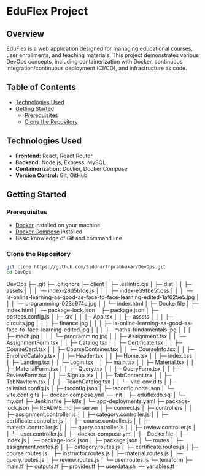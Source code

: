 # EduFlex Project

## Overview

EduFlex is a web application designed for managing educational courses, user enrollments, and teaching materials. This project demonstrates various DevOps concepts, including containerization with Docker, continuous integration/continuous deployment (CI/CD), and infrastructure as code.

## Table of Contents

- [Technologies Used](#technologies-used)
- [Getting Started](#getting-started)
  - [Prerequisites](#prerequisites)
  - [Clone the Repository](#clone-the-repository)

## Technologies Used

- **Frontend:** React, React Router
- **Backend:** Node.js, Express, MySQL
- **Containerization:** Docker, Docker Compose
- **Version Control:** Git, GitHub

## Getting Started

### Prerequisites

- [Docker](https://www.docker.com/products/docker-desktop) installed on your machine
- [Docker Compose](https://docs.docker.com/compose/) installed
- Basic knowledge of Git and command line

### Clone the Repository

```bash
git clone https://github.com/Siddharthprabhakar/DevOps.git
cd DevOps

```
DevOps
├─ .git
├─ .gitignore
├─ client
│  ├─ .eslintrc.cjs
│  ├─ dist
│  │  ├─ assets
│  │  │  ├─ index-28d5b1de.js
│  │  │  ├─ index-e39fbe5f.css
│  │  │  ├─ Is-online-learning-as-good-as-face-to-face-learning-edited-1af625e5.jpg
│  │  │  └─ programming-023e974c.jpg
│  │  └─ index.html
│  ├─ Dockerfile
│  ├─ index.html
│  ├─ package-lock.json
│  ├─ package.json
│  ├─ postcss.config.js
│  ├─ src
│  │  ├─ App.tsx
│  │  ├─ assets
│  │  │  ├─ circuits.jpg
│  │  │  ├─ finance.jpg
│  │  │  ├─ Is-online-learning-as-good-as-face-to-face-learning-edited.jpg
│  │  │  ├─ maths-fundamentals.jpg
│  │  │  ├─ mech.jpg
│  │  │  └─ programming.jpg
│  │  ├─ Assignment.tsx
│  │  ├─ AssignmentForm.tsx
│  │  ├─ Catalog.tsx
│  │  ├─ Certificate.tsx
│  │  ├─ CourseCard.tsx
│  │  ├─ CourseContainer.tsx
│  │  ├─ CourseInfo.tsx
│  │  ├─ EnrolledCatalog.tsx
│  │  ├─ Header.tsx
│  │  ├─ Home.tsx
│  │  ├─ index.css
│  │  ├─ Landing.tsx
│  │  ├─ Login.tsx
│  │  ├─ main.tsx
│  │  ├─ Material.tsx
│  │  ├─ MaterialForm.tsx
│  │  ├─ Query.tsx
│  │  ├─ QueryForm.tsx
│  │  ├─ ReviewForm.tsx
│  │  ├─ Signup.tsx
│  │  ├─ TabContent.tsx
│  │  ├─ TabNavItem.tsx
│  │  ├─ TeachCatalog.tsx
│  │  └─ vite-env.d.ts
│  ├─ tailwind.config.js
│  ├─ tsconfig.json
│  ├─ tsconfig.node.json
│  └─ vite.config.ts
├─ docker-compose.yml
├─ init
│  ├─ eduflexdb.sql
│  └─ my.cnf
├─ Jenkinsfile
├─ k8s
│  └─ app-deployments.yaml
├─ package-lock.json
├─ README.md
├─ server
│  ├─ connect.js
│  ├─ controllers
│  │  ├─ assignment.controller.js
│  │  ├─ category.controller.js
│  │  ├─ certificate.controller.js
│  │  ├─ course.controller.js
│  │  ├─ material.controller.js
│  │  ├─ query.controller.js
│  │  ├─ review.controller.js
│  │  └─ user.controller.js
│  ├─ docker-compose.yml
│  ├─ Dockerfile
│  ├─ index.js
│  ├─ package-lock.json
│  ├─ package.json
│  └─ routes
│     ├─ assignment.routes.js
│     ├─ category.routes.js
│     ├─ certificate.routes.js
│     ├─ course.routes.js
│     ├─ instructor.routes.js
│     ├─ material.routes.js
│     ├─ query.routes.js
│     ├─ review.routes.js
│     └─ user.routes.js
└─ terraform
   ├─ main.tf
   ├─ outputs.tf
   ├─ provider.tf
   ├─ userdata.sh
   └─ variables.tf

```